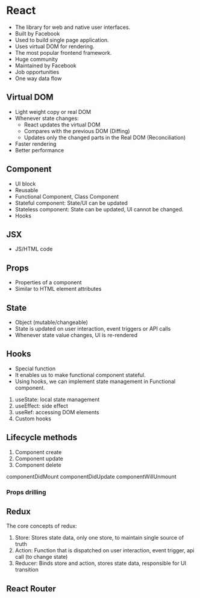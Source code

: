 # React

- The library for web and native user interfaces.
- Built by Facebook
- Used to build single page application.
- Uses virtual DOM for rendering.
- The most popular frontend framework.
- Huge community
- Maintained by Facebook
- Job opportunities
- One way data flow

## Virtual DOM

- Light weight copy or real DOM
- Whenever state changes:
  - React updates the virtual DOM
  - Compares with the previous DOM (Diffing)
  - Updates only the changed parts in the Real DOM (Reconciliation)
- Faster rendering
- Better performance

## Component

- UI block
- Reusable
- Functional Component, Class Component
- Stateful component: State/UI can be updated
- Stateless component: State can be updated, UI cannot be changed.
- Hooks

## JSX

- JS/HTML code

## Props

- Properties of a component
- Similar to HTML element attributes

## State

- Object (mutable/changeable)
- State is updated on user interaction, event triggers or API calls
- Whenever state value changes, UI is re-rendered

## Hooks

- Special function
- It enables us to make functional component stateful.
- Using hooks, we can implement state management in Functional component.

1. useState: local state management
2. useEffect: side effect
3. useRef: accessing DOM elements
4. Custom hooks

## Lifecycle methods

1. Component create
2. Component update
3. Component delete

componentDidMount
componentDidUpdate
componentWillUnmount

### Props drilling

## Redux

The core concepts of redux:

1. Store: Stores state data, only one store, to maintain single source of truth
2. Action: Function that is dispatched on user interaction, event trigger, api call (to change state)
3. Reducer: Binds store and action, stores state data, responsible for UI transition

## React Router
